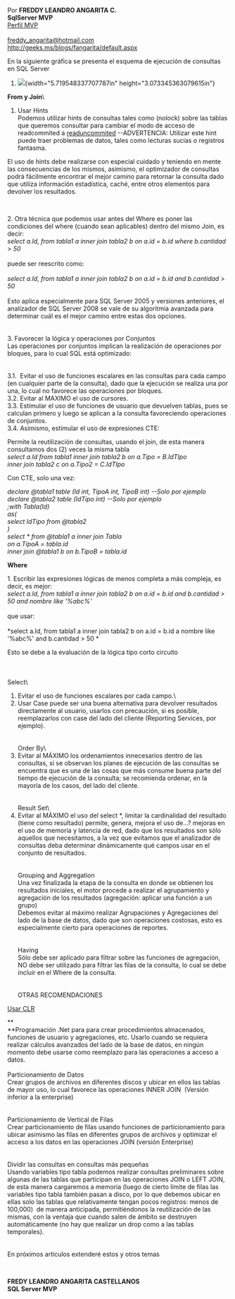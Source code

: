 Por **FREDDY LEANDRO ANGARITA C.\
SqlServer MVP** \
[Perfil
MVP](https://mvp.support.microsoft.com/es-es/mvp/Freddy%20Leandro%20Angarita%20Castellanos-4028407)\
\
<freddy_angarita@hotmail.com>\
<http://geeks.ms/blogs/fangarita/default.aspx>

En la siguiente gráfica se presenta el esquema de ejecución de consultas
en SQL Server

1.  ![](./media/media/image1.png){width="5.719548337707787in"
    height="3.073345363079615in"}

**From y Join**\
1. Usar Hints\
Podemos utilizar hints de consultas tales como (nolock) sobre las tablas
que queremos consultar para cambiar el modo de acceso de readcommited a
[readuncommited](http://msdn.microsoft.com/es-co/library/ms187373.aspx)
--ADVERTENCIA: Utilizar este hint puede traer problemas de datos, tales
como lecturas sucias o registros fantasma.

El uso de hints debe realizarse con especial cuidado y teniendo en mente
las consecuencias de los mismos, asimismo, el optimizador de consultas
podrá fácilmente encontrar el mejor camino para retornar la consulta
dado que utiliza información estadística, caché, entre otros elementos
para devolver los resultados.

 

2\. Otra técnica que podemos usar antes del Where es poner las
condiciones del where (cuando sean aplicables) dentro del mismo Join, es
decir:\
*select a.Id, from tabla1 a inner join tabla2 b on a.id = b.id where
b.cantidad &gt; 50*\
\
puede ser reescrito como:\
\
*select a.Id, from tabla1 a inner join tabla2 b on a.id = b.id and
b.cantidad &gt; 50*\
\
Esto aplica especialmente para SQL Server 2005 y versiones anteriores,
el analizador de SQL Server 2008 se vale de su algoritmia avanzada para
determinar cuál es el mejor camino entre estas dos opciones.\
\
\
3. Favorecer la lógica y operaciones por Conjuntos\
Las operaciones por conjuntos implican la realización de operaciones por
bloques, para lo cual SQL está optimizado:\
\
\
3.1.  Evitar el uso de funciones escalares en las consultas para cada
campo (en cualquier parte de la consulta), dado que la ejecución se
realiza una por una, lo cual no favorece las operaciones por bloques.\
3.2. Evitar al MAXIMO el uso de cursores.\
3.3. Estimular el uso de funciones de usuario que devuelven tablas, pues
se calculan primero y luego se aplican a la consulta favoreciendo
operaciones de conjuntos.\
3.4. Asimismo, estimular el uso de expresiones CTE:

Permite la reutilización de consultas, usando el join, de esta manera
consultamos dos (2) veces la misma tabla\
*select a.Id from tabla1 inner join tabla2 b on a.Tipo = B.IdTIpo\
inner join tabla2 c on a.Tipo2 = C.IdTIpo*

Con CTE, solo una vez:

*declare @tabla1 table (Id int, TipoA int, TipoB int) --Solo por
ejemplo\
declare @tabla2 table (IdTipo int) --Solo por ejemplo\
;with Tabla(Id)\
as(\
select IdTipo from @tabla2\
)\
select \* from @tabla1 a inner join Tabla\
on a.TipoA = tabla.id\
inner join @tabla1 b on b.TipoB = tabla.id*

**Where**

1\. Escribir las expresiones lógicas de menos completa a más compleja, es
decir, es mejor:\
*select a.Id, from tabla1 a inner join tabla2 b on a.id = b.id and
b.cantidad &gt; 50 and nombre like '%abc%'*\
\
que usar:\
\
*select a.Id, from tabla1 a inner join tabla2 b on a.id = b.id a nombre
like '%abc%' and b.cantidad &gt; 50 *

Esto se debe a la evaluación de la lógica tipo corto circuito\
\
\
\
Select\
1. Evitar el uso de funciones escalares por cada campo.\
2. Usar Case puede ser una buena alternativa para devolver resultados
directamente al usuario, usarlos con precaución, si es posible,
reemplazarlos con case del lado del cliente (Reporting Services, por
ejemplo).\
\
\
Order By\
1. Evitar al MÁXIMO los ordenamientos innecesarios dentro de las
consultas, si se observan los planes de ejecución de las consultas se
encuentra que es una de las cosas que más consume buena parte del tiempo
de ejecución de la consulta; se recomienda ordenar, en la mayoría de los
casos, del lado del cliente.\
\
\
Result Set\
1. Evitar al MÁXIMO el uso del select \*, limitar la cardinalidad del
resultado (tiene como resultado) permite, genera, mejora el uso de...?
mejoras en el uso de memoria y latencia de red, dado que los resultados
son sólo aquellos que necesitamos, a la vez que evitamos que el
analizador de consultas deba determinar dinámicamente qué campos usar en
el conjunto de resultados.\
\
\
Grouping and Aggregation\
Una vez finalizada la etapa de la consulta en donde se obtienen los
resultados iniciales, el motor procede a realizar el agrupamiento y
agregación de los resultados (agregación: aplicar una función a un
grupo)\
Debemos evitar al máximo realizar Agrupaciones y Agregaciones del lado
de la base de datos, dado que son operaciones costosas, esto es
especialmente cierto para operaciones de reportes.\
\
\
Having\
Sólo debe ser aplicado para filtrar sobre las funciones de agregación,
NO debe ser utilizado para filtrar las filas de la consulta, lo cual se
debe incluir en el Where de la consulta.\
\
\
OTRAS RECOMENDACIONES

[Usar
CLR](http://geeks.ms/blogs/fangarita/archive/2010/08/09/presentaci-243-n-sqlserver-clr.aspx)

**\
**Programación .Net para para crear procedimientos almacenados,
funciones de usuario y agregaciones, etc. Usarlo cuando se requiera
realizar cálculos avanzados del lado de la base de datos, en ningún
momento debe usarse como reemplazo para las operaciones a acceso a
datos.\
\
Particionamiento de Datos\
Crear grupos de archivos en diferentes discos y ubicar en ellos las
tablas de mayor uso, lo cual favorece las operaciones INNER JOIN 
(Versión inferior a la enterprise)\
\
\
Particionamiento de Vertical de Filas\
Crear particionamiento de filas usando funciones de particionamiento
para ubicar asimismo las filas en diferentes grupos de archivos y
optimizar el acceso a los datos en las operaciones JOIN (versión
Enterprise)\
\
\
Dividir las consultas en consultas más pequeñas\
Usando variables tipo tabla podemos realizar consultas preliminares
sobre algunas de las tablas que participan en las operaciones JOIN o
LEFT JOIN, de esta manera cargaremos a memoria (luego de cierto límite
de filas las variables tipo tabla también pasan a disco, por lo que
debemos ubicar en ellas solo las tablas que relativamente tengan pocos
registros: menos de 100,000)  de manera anticipada, permitiéndonos la
reutilización de las mismas, con la ventaja que cuando salen de ámbito
se destruyen automáticamente (no hay que realizar un drop como a las
tablas temporales).\
\
\
En próximos artículos extenderé estos y otros temas

 

**FREDY LEANDRO ANGARITA CASTELLANOS\
SQL Server MVP**
